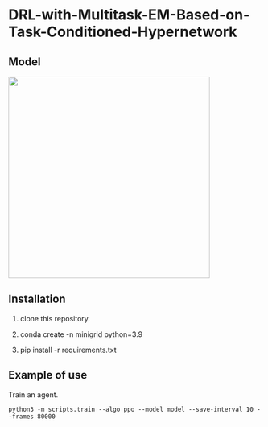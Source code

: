 # DRL-with-Multitask-EM-Based-on-Task-Conditioned-Hypernetwork

## Model

<img src="https://github.com/ygjin11/DRL-with-Multitask-EM-Based-on-Task-Conditioned-Hypernetwork/blob/main/model.pdf" width="400px" />


## Installation

1. clone this repository.

2. conda create -n minigrid python=3.9

3. pip install -r requirements.txt



## Example of use

Train an agent.
```
python3 -m scripts.train --algo ppo --model model --save-interval 10 --frames 80000
```

